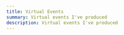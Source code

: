 ```yaml
---
title: Virtual Events
summary: Virtual events I've produced
description: Virtual events I've produced
---
```

